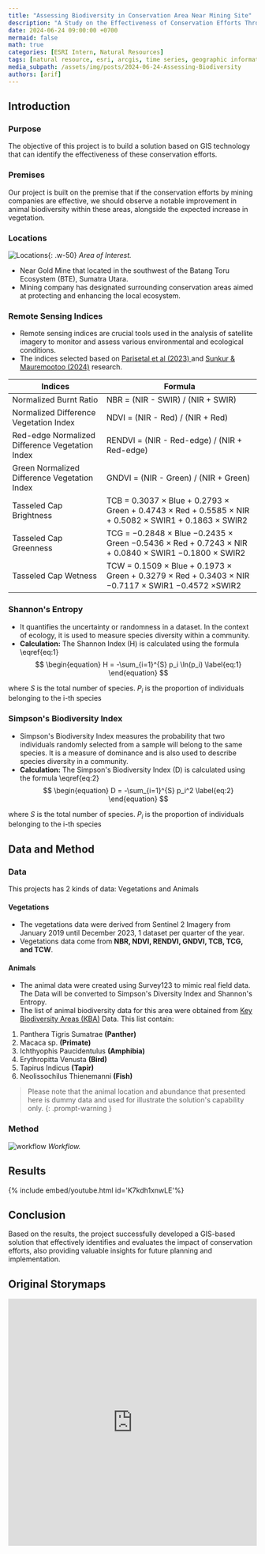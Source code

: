 ```yaml
---
title: "Assessing Biodiversity in Conservation Area Near Mining Site"
description: "A Study on the Effectiveness of Conservation Efforts Through Remote Sensing and Animal Biodiversity Surveys"
date: 2024-06-24 09:00:00 +0700
mermaid: false
math: true
categories: [ESRI Intern, Natural Resources]
tags: [natural resource, esri, arcgis, time series, geographic information system]     # TAG names should always be lowercase
media_subpath: /assets/img/posts/2024-06-24-Assessing-Biodiversity
authors: [arif]
---
```

## Introduction
### Purpose
The objective of this project is to build a solution based on GIS technology that can identify the effectiveness of these conservation efforts.

### Premises
Our project is built on the premise that if the conservation efforts by mining companies are effective, we should observe a notable improvement in animal biodiversity within these areas, alongside the expected increase in vegetation.

### Locations
![Locations](lokasi.png){: .w-50}
_Area of Interest._
- Near Gold Mine that located in the southwest of the Batang Toru Ecosystem (BTE), Sumatra Utara. 
- Mining company has designated surrounding conservation areas aimed at protecting and enhancing the local ecosystem.

### Remote Sensing Indices
- Remote sensing indices are crucial tools used in the analysis of satellite imagery to monitor and assess various environmental and ecological conditions.
- The indices selected based on [Parisetal et al (2023) ](https://doi.org/10.3389/ffgc.2023.1020477) and  [Sunkur & Mauremootoo (2024)](https://doi.org/10.52562/injoes.2024.835) research. 

| Indices                                         | Formula                                                                                              |
| ----------------------------------------------- | ---------------------------------------------------------------------------------------------------- |
| Normalized Burnt Ratio                          | NBR = (NIR - SWIR) / (NIR + SWIR)                                                                    |
| Normalized Difference Vegetation Index          | NDVI = (NIR - Red) / (NIR + Red)                                                                     |
| Red-edge Normalized Difference Vegetation Index | RENDVI = (NIR - Red-edge) / (NIR + Red-edge)                                                         |
| Green Normalized Difference Vegetation Index    | GNDVI = (NIR - Green) / (NIR + Green)                                                                |
| Tasseled Cap Brightness                         | TCB = 0.3037 × Blue + 0.2793 × Green + 0.4743 × Red + 0.5585 × NIR + 0.5082 × SWIR1 + 0.1863 × SWIR2 |
| Tasseled Cap Greenness                          | TCG = −0.2848 × Blue −0.2435 × Green −0.5436 × Red + 0.7243 × NIR + 0.0840 × SWIR1 −0.1800 × SWIR2   |
| Tasseled Cap Wetness                            | TCW = 0.1509 × Blue + 0.1973 × Green + 0.3279 × Red + 0.3403 × NIR −0.7117 × SWIR1 −0.4572 ×SWIR2    |

### Shannon's Entropy
- It quantifies the uncertainty or randomness in a dataset. In the context of ecology, it is used to measure species diversity within a community. 
- __Calculation:__ The Shannon Index (H) is calculated using the formula \eqref{eq:1}
$$
\begin{equation}
  H = -\sum_{i=1}^{S} p_i \ln(p_i)
  \label{eq:1}
\end{equation}
$$

where $S$ is the total number of species. $P_i$  is the proportion of individuals belonging to the i-th species

### Simpson's Biodiversity Index
- Simpson's Biodiversity Index measures the probability that two individuals randomly selected from a sample will belong to the same species. It is a measure of dominance and is also used to describe species diversity in a community.
- __Calculation:__ The Simpson's Biodiversity Index (D) is calculated using the formula \eqref{eq:2}
$$
\begin{equation}
  D = -\sum_{i=1}^{S} p_i^2
  \label{eq:2}
\end{equation}
$$

where $S$ is the total number of species. $P_i$  is the proportion of individuals belonging to the i-th species

## Data and Method

### Data
This projects has 2 kinds of data: Vegetations and Animals

#### Vegetations
- The vegetations data were derived from Sentinel 2 Imagery from January 2019 until December 2023, 1 dataset per quarter of the year.
- Vegetations data come from __NBR, NDVI,  RENDVI, GNDVI,  TCB, TCG, and TCW__.

#### Animals
- The animal data were created using Survey123 to mimic real field data. The Data will be converted to Simpson's Diversity Index and Shannon's Entropy. 
- The list of animal biodiversity data for this area were obtained from [Key Biodiversity Areas (KBA)](https://www.keybiodiversityareas.org/site/factsheet/23070) Data. This list contain:

1. Panthera Tigris Sumatrae __(Panther)__
2. Macaca sp. __(Primate)__
3. Ichthyophis Paucidentulus __(Amphibia)__
4. Erythropitta Venusta __(Bird)__
5. Tapirus Indicus __(Tapir)__
6. Neolissochilus Thienemanni __(Fish)__

> Please note that the animal location and abundance that presented here is dummy data and used for illustrate the solution's capability only.
{: .prompt-warning }

### Method
![workflow](workflow.png)
_Workflow._
## Results
{% include embed/youtube.html id='K7kdh1xnwLE'%}

## Conclusion
Based on the results, the project successfully developed a GIS-based solution that effectively identifies and evaluates the impact of conservation efforts, also providing valuable insights for future planning and implementation.

## Original Storymaps
<iframe src="https://storymaps.arcgis.com/stories/101759ab202b4b509b24769818867c2d" width="100%" height="500px" frameborder="0" allowfullscreen allow="geolocation"></iframe>
